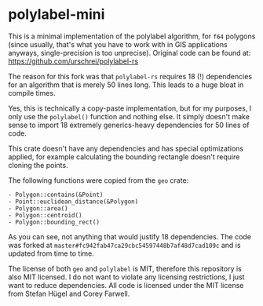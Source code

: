 # polylabel-mini

This is a minimal implementation of the polylabel algorithm, for `f64` polygons
(since usually, that's what you have to work with in GIS applications anyways, single-precision is too unprecise).
Original code can be found at: https://github.com/urschrei/polylabel-rs

The reason for this fork was that `polylabel-rs` requires 18 (!) dependencies for
an algorithm that is merely 50 lines long. This leads to a huge bloat in compile times.

Yes, this is technically a copy-paste implementation, but for my purposes, I only
use the `polylabel()` function and nothing else. It simply doesn't make sense to
import 18 extremely generics-heavy dependencies for 50 lines of code.

This crate doesn't have any dependencies and has special optimizations applied, for example
calculating the bounding rectangle doesn't require cloning the points.

The following functions were copied from the `geo` crate:

```
- Polygon::contains(&Point)
- Point::euclidean_distance(&Polygon)
- Polygon::area()
- Polygon::centroid()
- Polygon::bounding_rect()
```

As you can see, not anything that would justify 18 dependencies. The code was forked at
`master#fc942fab47ca29cbc54597448b7af48d7cad109c` and is updated from time to time.

The license of both `geo` and `polylabel` is MIT, therefore this repository is also MIT
licensed. I do not want to violate any licensing restrictions, I just want to reduce
dependencies. All code is licensed under the MIT license from Stefan Hügel and Corey Farwell.

